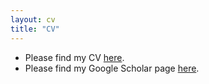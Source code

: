 ```yaml
---
layout: cv
title: "CV"
---
```

* Please find my CV <a href = "{{ site.github.url }}/assets/files/Jing_Tian_CV.pdf" target="_blank">here</a></h5>. 
* Please find my Google Scholar page <a href = "https://scholar.google.co.jp/citations?user=C2mg43IAAAAJ&hl=enß" target="_blank"> here</a></h5>.

